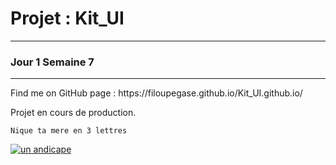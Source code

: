  <h1>Projet : Kit_UI</h1>
 <hr></hr>
 <h3>Jour 1 Semaine 7</h3>
 <hr></hr>
<p>Find me on GitHub page : https://filoupegase.github.io/Kit_UI.github.io/</p>

<p>Projet en cours de production.</p>

<code>Nique ta mere en 3 lettres</code>

<a href="/dossier/le-html-par-lui-meme-2-2-o30298">
<img src="https://giphy.com/gifs/5w3PvBIsd5In5RC14j/html5" alt="un andicape"/>
</a>

